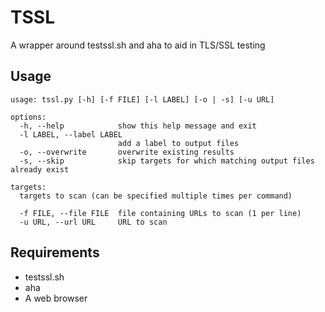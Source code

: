 # TSSL

A wrapper around testssl.sh and aha to aid in TLS/SSL testing

## Usage

~~~
usage: tssl.py [-h] [-f FILE] [-l LABEL] [-o | -s] [-u URL]

options:
  -h, --help            show this help message and exit
  -l LABEL, --label LABEL
                        add a label to output files
  -o, --overwrite       overwrite existing results
  -s, --skip            skip targets for which matching output files already exist

targets:
  targets to scan (can be specified multiple times per command)

  -f FILE, --file FILE  file containing URLs to scan (1 per line)
  -u URL, --url URL     URL to scan
~~~

## Requirements

- testssl.sh
- aha
- A web browser
